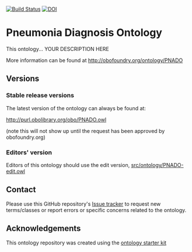 [![Build Status](https://travis-ci.org/SabrinetteAzzi/PNADO.svg?branch=master)](https://travis-ci.org/SabrinetteAzzi/PNADO)
[![DOI](https://zenodo.org/badge/13996/SabrinetteAzzi/PNADO.svg)](https://zenodo.org/badge/latestdoi/13996/SabrinetteAzzi/PNADO)

# Pneumonia Diagnosis Ontology

This ontology... YOUR DESCRIPTION HERE

More information can be found at http://obofoundry.org/ontology/PNADO

## Versions

### Stable release versions

The latest version of the ontology can always be found at:

http://purl.obolibrary.org/obo/PNADO.owl

(note this will not show up until the request has been approved by obofoundry.org)

### Editors' version

Editors of this ontology should use the edit version, [src/ontology/PNADO-edit.owl](src/ontology/PNADO-edit.owl)

## Contact

Please use this GitHub repository's [Issue tracker](https://github.com/SabrinetteAzzi/PNADO/issues) to request new terms/classes or report errors or specific concerns related to the ontology.

## Acknowledgements

This ontology repository was created using the [ontology starter kit](https://github.com/INCATools/ontology-starter-kit)